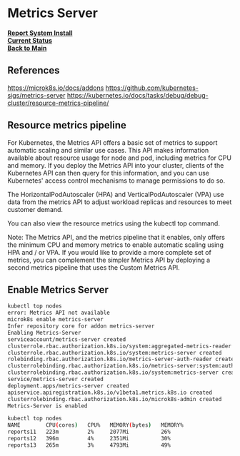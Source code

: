 # Metrics Server

**[Report System Install](./report-system-install.md)**\
**[Current Status](../development/status/weekly/current_status.md)**\
**[Back to Main](../README.md)**

## References

<https://microk8s.io/docs/addons>
<https://github.com/kubernetes-sigs/metrics-server>
<https://kubernetes.io/docs/tasks/debug/debug-cluster/resource-metrics-pipeline/>

## Resource metrics pipeline

For Kubernetes, the Metrics API offers a basic set of metrics to support automatic scaling and similar use cases. This API makes information available about resource usage for node and pod, including metrics for CPU and memory. If you deploy the Metrics API into your cluster, clients of the Kubernetes API can then query for this information, and you can use Kubernetes' access control mechanisms to manage permissions to do so.

The HorizontalPodAutoscaler (HPA) and VerticalPodAutoscaler (VPA) use data from the metrics API to adjust workload replicas and resources to meet customer demand.

You can also view the resource metrics using the kubectl top command.

Note: The Metrics API, and the metrics pipeline that it enables, only offers the minimum CPU and memory metrics to enable automatic scaling using HPA and / or VPA. If you would like to provide a more complete set of metrics, you can complement the simpler Metrics API by deploying a second metrics pipeline that uses the Custom Metrics API.

## Enable Metrics Server

```bash
kubectl top nodes
error: Metrics API not available
microk8s enable metrics-server
Infer repository core for addon metrics-server
Enabling Metrics-Server
serviceaccount/metrics-server created
clusterrole.rbac.authorization.k8s.io/system:aggregated-metrics-reader created
clusterrole.rbac.authorization.k8s.io/system:metrics-server created
rolebinding.rbac.authorization.k8s.io/metrics-server-auth-reader created
clusterrolebinding.rbac.authorization.k8s.io/metrics-server:system:auth-delegator created
clusterrolebinding.rbac.authorization.k8s.io/system:metrics-server created
service/metrics-server created
deployment.apps/metrics-server created
apiservice.apiregistration.k8s.io/v1beta1.metrics.k8s.io created
clusterrolebinding.rbac.authorization.k8s.io/microk8s-admin created
Metrics-Server is enabled

kubectl top nodes
NAME        CPU(cores)   CPU%   MEMORY(bytes)   MEMORY%   
reports11   223m         2%     2077Mi          26%       
reports12   396m         4%     2351Mi          30%       
reports13   265m         3%     4793Mi          49%  
```
